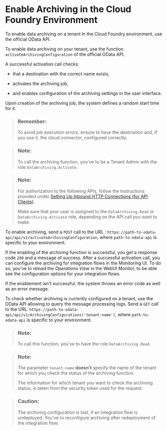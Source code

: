 <!-- loio0fbbe93559ea43778287c56c216f944c -->

# Enable Archiving in the Cloud Foundry Environment

To enable data archiving on a tenant in the Cloud Foundry environment, use the official OData API.

To enable data archiving on your tenant, use the function `activateArchivingConfiguration` of the official OData API.

A successful activation call checks:

-   that a destination with the correct name exists,

-   activates the archiving job,
-   and enables configuration of the archiving settings in the user interface.

Upon creation of the archiving job, the system defines a random start time for it.

> ### Remember:  
> To avoid job execution errors, ensure to have the destination and, if you use it, the cloud connector, configured correctly.

> ### Note:  
> To call the archiving function, you've to be a Tenant Admin with the role `DataArchiving.Activate`.

> ### Note:  
> For authorization to the following APIs, follow the instructions provided under [Setting Up Inbound HTTP Connections \(for API Clients\)](../ConnectionSetup/setting-up-inbound-http-connections-for-api-clients-8db3d51.md).
> 
> Make sure that your user is assigned to the `DataArchiving.Read` or `DataArchiving.Activate` role, depending on the API call you want to make.

To enable archiving, send a `POST` call to the URL : `https://path-to-odata-api/api/v1/activateArchivingConfiguration`, where `path-to-odata-api` is specific to your environment.

If the enabling of the archiving function is successful, you get a response code `200` and a message of success. After a successful activation call, you can configure the archiving for integration flows in the Monitoring UI. To do so, you've to reload the *Operations View* in the WebUI Monitor, to be able see the configuration options for your integration flows.

If the enablement isn't successful, the system throws an error code as well as an error message.

To check whether archiving is currently configured on a tenant, use the OData API allowing to query the message processing logs. Send a `GET` call to the URL: `https://path-to-odata-api/api/v1/ArchivingConfigurations('tenant-name')`, where `path-to-odata-api` is specific to your environment.

> ### Note:  
> To call this function, you've to have the role `DataArchiving.Read`.

> ### Note:  
> The parameter `tenant-name` **doesn't** specify the name of the tenant for which you check the status of the archiving function.
> 
> The information for which tenant you want to check the archiving status, is taken from the security token used for the request.

> ### Caution:  
> The archiving configuration is lost, if an integration flow is undeployed. You've to reconfigure archiving after redeployment of the integration flow.


